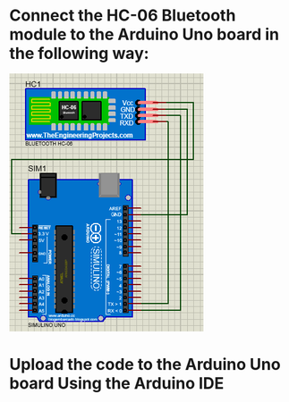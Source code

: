 # Connect the HC-06 Bluetooth module to the Arduino Uno board in the following way:
![Arduino Uno and HC-06 Bluetooth module connection](Arduino%20Uno%20and%20HC-06%20Bluetooth%20module%20connection.png)


# Upload the code to the Arduino Uno board Using the Arduino IDE